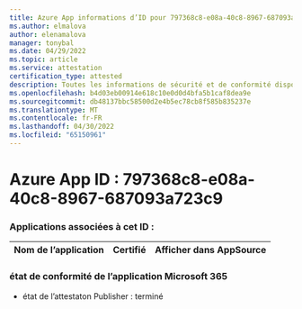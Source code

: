 ```yaml
---
title: Azure App informations d’ID pour 797368c8-e08a-40c8-8967-687093a723c9
ms.author: elmalova
author: elenamalova
manager: tonybal
ms.date: 04/29/2022
ms.topic: article
ms.service: attestation
certification_type: attested
description: Toutes les informations de sécurité et de conformité disponibles pour 797368c8-e08a-40c8-8967-687093a723c9.
ms.openlocfilehash: b4d03eb00914e618c10e0d0d4bfa5b1caf8dea9e
ms.sourcegitcommit: db48137bbc58500d2e4b5ec78cb8f585b835237e
ms.translationtype: MT
ms.contentlocale: fr-FR
ms.lasthandoff: 04/30/2022
ms.locfileid: "65150961"
---
```

# <a name="azure-app-id-797368c8-e08a-40c8-8967-687093a723c9"></a>Azure App ID : 797368c8-e08a-40c8-8967-687093a723c9


### <a name="apps-associated-with-this-id"></a>Applications associées à cet ID :
| **Nom de l’application** | **Certifié** | **Afficher dans AppSource** |
|--------------|---------------|-----------------------|

### <a name="microsoft-365-app-compliance-status"></a>état de conformité de l’application Microsoft 365
- état de l’attestaton Publisher : terminé
